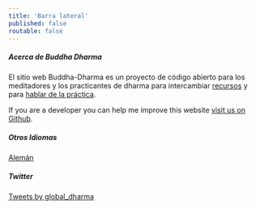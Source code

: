 ```yaml
---
title: 'Barra lateral'
published: false
routable: false
---
```


##### Acerca de Buddha Dharma

El sitio web Buddha-Dharma es un proyecto de código abierto para los meditadores y los practicantes de dharma para intercambiar [recursos](/resources) y para [hablar de la práctica](/community).

If you are a developer you can help me improve this website [visit us on Github](https://github.com/buddha-dharma).

##### Otros Idiomas

<a href="/de">Alemán</a>

##### Twitter

<a class="twitter-timeline"  data-dnt="true" data-width="500" data-height="600" href="https://twitter.com/global_dharma?ref_src=twsrc%5Etfw">Tweets by global_dharma</a> <script async src="//platform.twitter.com/widgets.js" charset="utf-8"></script>
